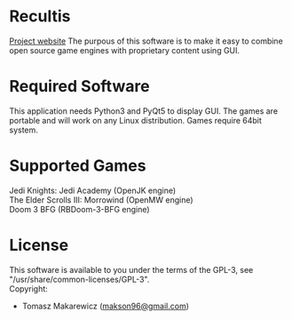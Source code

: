 # Recultis
[Project website](https://makson96.github.io/Recultis/)
The purpous of this software is to make it easy to combine open source game engines with proprietary content using GUI.

# Required Software
This application needs Python3 and PyQt5 to display GUI. The games are portable and will work on any Linux distribution. Games require 64bit system.

# Supported Games
Jedi Knights: Jedi Academy (OpenJK engine) <br>
The Elder Scrolls III: Morrowind (OpenMW engine) <br>
Doom 3 BFG (RBDoom-3-BFG engine) <br>

# License
This software is available to you under the terms of the GPL-3, see "/usr/share/common-licenses/GPL-3". <br>
Copyright:
- Tomasz Makarewicz (makson96@gmail.com)
